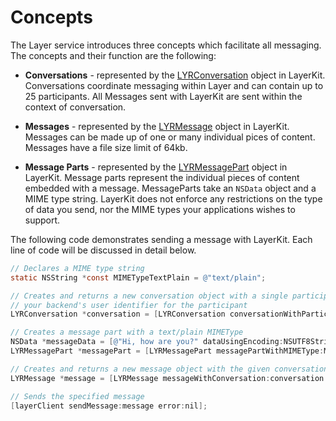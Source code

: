# Concepts
The Layer service introduces three concepts which facilitate all messaging. The concepts and their function are the following:

* **Conversations** - represented by the [LYRConversation](/docs/api/ios#lyrconversation) object in LayerKit. Conversations coordinate messaging within Layer and can contain up to 25 participants. All Messages sent with LayerKit are sent within the context of conversation.

* **Messages** - represented by the [LYRMessage](/docs/api/ios#lyrmessage) object in LayerKit. Messages can be made up of one or many individual pices of content. Messages have a file size limit of 64kb.

* **Message Parts** - represented by the [LYRMessagePart](/docs/api/ios#lyrmessagepart) object in LayerKit. Message parts represent the individual pieces of content embedded with a message. MessageParts take an `NSData` object and a MIME type string. LayerKit does not enforce any restrictions on the type of data you send, nor the MIME types your applications wishes to support.

The following code demonstrates sending a message with LayerKit. Each line of code will be discussed in detail below.

```objectivec
// Declares a MIME type string
static NSString *const MIMETypeTextPlain = @"text/plain";

// Creates and returns a new conversation object with a single participant represented by
// your backend's user identifier for the participant
LYRConversation *conversation = [LYRConversation conversationWithParticipants:[NSSet setWithArray:@[@"USER-IDENTIFIER"]]];

// Creates a message part with a text/plain MIMEType
NSData *messageData = [@"Hi, how are you?" dataUsingEncoding:NSUTF8StringEncoding];
LYRMessagePart *messagePart = [LYRMessagePart messagePartWithMIMEType:MIMETypeTextPlain data:messageData];

// Creates and returns a new message object with the given conversation and array of message parts
LYRMessage *message = [LYRMessage messageWithConversation:conversation parts:@[messagePart]];

// Sends the specified message
[layerClient sendMessage:message error:nil];
```
